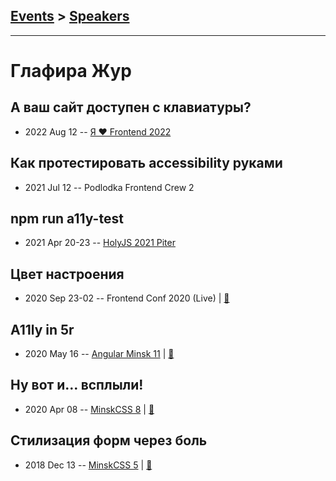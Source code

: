 ## [Events](../README.md) > [Speakers](../speakers.md)
---

# Глафира Жур

## А ваш сайт доступен с клавиатуры?
- 2022 Aug 12 -- [Я ❤ Frontend 2022](https://www.youtube.com/watch?v=z3O8qYmPd58&t=4283s)    
## Как протестировать accessibility руками
- 2021 Jul 12 -- Podlodka Frontend Crew 2    
## npm run a11y-test
- 2021 Apr 20-23 -- [HolyJS 2021 Piter](https://youtu.be/B1ZCMFJ-6rs)    
## Цвет настроения
- 2020 Sep 23-02 -- Frontend Conf 2020 (Live)  | [:notebook:](https://drive.google.com/file/d/1mNIzvFaSA6pXK-2_35v_tJzzzvL_DX6v/view)  
## A11ly in 5r
- 2020 May 16 -- [Angular Minsk 11](https://www.youtube.com/watch?v=xEO00Fz_5Us)  | [:notebook:](https://docs.google.com/presentation/d/1c3ub6vX1XH_oEAzykVIqqc5KPGtS50GuGbrjih22qEE)  
## Ну вот и… всплыли!
- 2020 Apr 08 -- [MinskCSS 8](https://youtu.be/BRbR0wXhO38?t=5787)  | [:notebook:](https://glafirazhur.github.io/popups-a11y/)  
## Стилизация форм через боль
- 2018 Dec 13 -- [MinskCSS 5](https://www.youtube.com/watch?v=jW0TKZAUAUU)  | [:notebook:](https://glafirazhur.github.io/formsthroughthepain/)  

